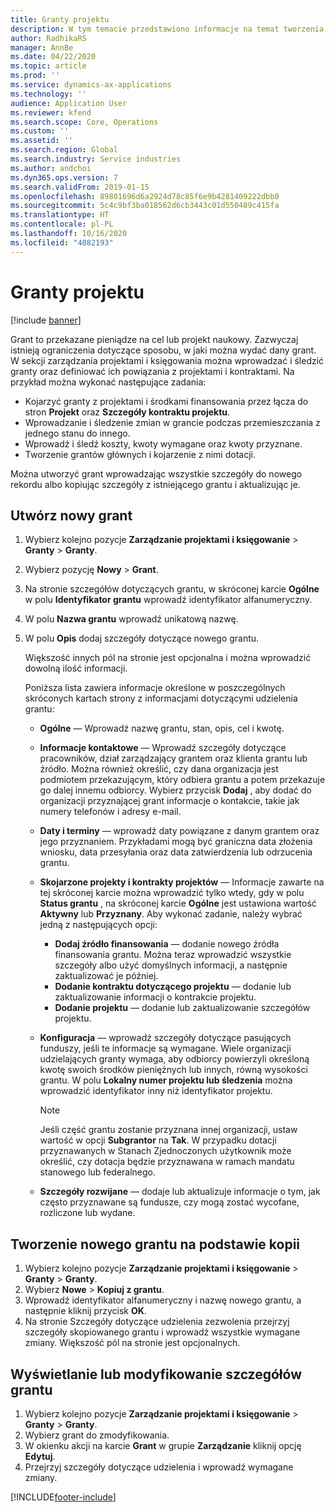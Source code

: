 ```yaml
---
title: Granty projektu
description: W tym temacie przedstawiono informacje na temat tworzenia i modyfikowania grantów.
author: RadhikaRS
manager: AnnBe
ms.date: 04/22/2020
ms.topic: article
ms.prod: ''
ms.service: dynamics-ax-applications
ms.technology: ''
audience: Application User
ms.reviewer: kfend
ms.search.scope: Core, Operations
ms.custom: ''
ms.assetid: ''
ms.search.region: Global
ms.search.industry: Service industries
ms.author: andchoi
ms.dyn365.ops.version: 7
ms.search.validFrom: 2019-01-15
ms.openlocfilehash: 89801696d6a2924d78c85f6e9b4281409222dbb0
ms.sourcegitcommit: 5c4c9bf3ba018562d6cb3443c01d550489c415fa
ms.translationtype: HT
ms.contentlocale: pl-PL
ms.lasthandoff: 10/16/2020
ms.locfileid: "4082193"
---
```

# <a name="project-grants"></a>Granty projektu

[!include [banner](../includes/banner.md)]

Grant to przekazane pieniądze na cel lub projekt naukowy. Zazwyczaj istnieją ograniczenia dotyczące sposobu, w jaki można wydać dany grant. W sekcji zarządzania projektami i księgowania można wprowadzać i śledzić granty oraz definiować ich powiązania z projektami i kontraktami. Na przykład można wykonać następujące zadania:

- Kojarzyć granty z projektami i środkami finansowania przez łącza do stron **Projekt** oraz **Szczegóły kontraktu projektu**.
- Wprowadzanie i śledzenie zmian w grancie podczas przemieszczania z jednego stanu do innego.
- Wprowadź i śledź koszty, kwoty wymagane oraz kwoty przyznane.
- Tworzenie grantów głównych i kojarzenie z nimi dotacji.

Można utworzyć grant wprowadzając wszystkie szczegóły do nowego rekordu albo kopiując szczegóły z istniejącego grantu i aktualizując je.

## <a name="create-a-new-grant"></a>Utwórz nowy grant

1. Wybierz kolejno pozycje **Zarządzanie projektami i księgowanie** \> **Granty** \> **Granty**.
2. Wybierz pozycję **Nowy** \> **Grant**.
3. Na stronie szczegółów dotyczących grantu, w skróconej karcie **Ogólne** w polu **Identyfikator grantu** wprowadź identyfikator alfanumeryczny.
4. W polu **Nazwa grantu** wprowadź unikatową nazwę.
5. W polu **Opis** dodaj szczegóły dotyczące nowego grantu.

    Większość innych pól na stronie jest opcjonalna i można wprowadzić dowolną ilość informacji.

    Poniższa lista zawiera informacje określone w poszczególnych skróconych kartach strony z informacjami dotyczącymi udzielenia grantu:

    - **Ogólne** — Wprowadź nazwę grantu, stan, opis, cel i kwotę.
    - **Informacje kontaktowe** — Wprowadź szczegóły dotyczące pracowników, dział zarządzający grantem oraz klienta grantu lub źródło. Można również określić, czy dana organizacja jest podmiotem przekazującym, który odbiera grantu a potem przekazuje go dalej innemu odbiorcy. Wybierz przycisk **Dodaj** , aby dodać do organizacji przyznającej grant informacje o kontakcie, takie jak numery telefonów i adresy e-mail.
    - **Daty i terminy** — wprowadź daty powiązane z danym grantem oraz jego przyznaniem. Przykładami mogą być graniczna data złożenia wniosku, data przesyłania oraz data zatwierdzenia lub odrzucenia grantu.
    - **Skojarzone projekty i kontrakty projektów** — Informacje zawarte na tej skróconej karcie można wprowadzić tylko wtedy, gdy w polu **Status grantu** , na skróconej karcie **Ogólne** jest ustawiona wartość **Aktywny** lub **Przyznany**. Aby wykonać zadanie, należy wybrać jedną z następujących opcji:

        - **Dodaj źródło finansowania** — dodanie nowego źródła finansowania grantu. Można teraz wprowadzić wszystkie szczegóły albo użyć domyślnych informacji, a następnie zaktualizować je później.
        - **Dodanie kontraktu dotyczącego projektu** — dodanie lub zaktualizowanie informacji o kontrakcie projektu.
        - **Dodanie projektu** — dodanie lub zaktualizowanie szczegółów projektu.

    - **Konfiguracja** — wprowadź szczegóły dotyczące pasujących funduszy, jeśli te informacje są wymagane. Wiele organizacji udzielających granty wymaga, aby odbiorcy powierzyli określoną kwotę swoich środków pieniężnych lub innych, równą wysokości grantu. W polu **Lokalny numer projektu lub śledzenia** można wprowadzić identyfikator inny niż identyfikator projektu.

        > [!NOTE]
        > Jeśli część grantu zostanie przyznana innej organizacji, ustaw wartość w opcji **Subgrantor** na **Tak**. W przypadku dotacji przyznawanych w Stanach Zjednoczonych użytkownik może określić, czy dotacja będzie przyznawana w ramach mandatu stanowego lub federalnego.

    - **Szczegóły rozwijane** — dodaje lub aktualizuje informacje o tym, jak często przyznawane są fundusze, czy mogą zostać wycofane, rozliczone lub wydane.

## <a name="create-a-new-grant-from-a-copy"></a>Tworzenie nowego grantu na podstawie kopii

1. Wybierz kolejno pozycje **Zarządzanie projektami i księgowanie** \> **Granty** \> **Granty**.
2. Wybierz **Nowe** \> **Kopiuj z grantu**.
3. Wprowadź identyfikator alfanumeryczny i nazwę nowego grantu, a następnie kliknij przycisk **OK**.
4. Na stronie Szczegóły dotyczące udzielenia zezwolenia przejrzyj szczegóły skopiowanego grantu i wprowadź wszystkie wymagane zmiany. Większość pól na stronie jest opcjonalnych.

## <a name="view-or-modify-grant-details"></a>Wyświetlanie lub modyfikowanie szczegółów grantu

1. Wybierz kolejno pozycje **Zarządzanie projektami i księgowanie** \> **Granty** \> **Granty**.
2. Wybierz grant do zmodyfikowania.
3. W okienku akcji na karcie **Grant** w grupie **Zarządzanie** kliknij opcję **Edytuj**.
4. Przejrzyj szczegóły dotyczące udzielenia i wprowadź wymagane zmiany.


[!INCLUDE[footer-include](../includes/footer-banner.md)]